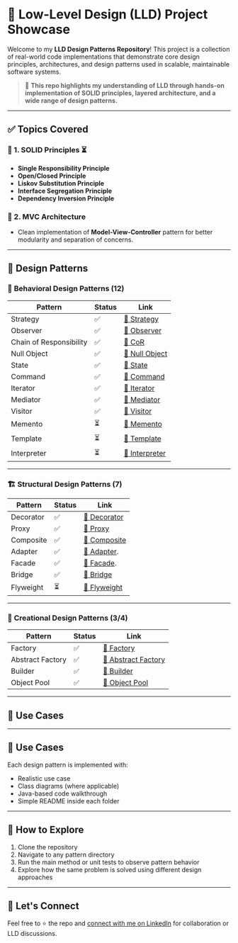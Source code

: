 
# 🧱 Low-Level Design (LLD) Project Showcase

Welcome to my **LLD Design Patterns Repository**!
This project is a collection of real-world code implementations that demonstrate core design principles, architectures, and design patterns used in scalable, maintainable software systems.

> 📌 **This repo highlights my understanding of LLD through hands-on implementation of SOLID principles, layered architecture, and a wide range of design patterns.**

---

## ✅ Topics Covered

### 🔹 1. SOLID Principles ⏳

* **Single Responsibility Principle**
* **Open/Closed Principle**
* **Liskov Substitution Principle**
* **Interface Segregation Principle**
* **Dependency Inversion Principle**

### 🔹 2. MVC Architecture

* Clean implementation of **Model-View-Controller** pattern for better modularity and separation of concerns.

---

## 🧠 Design Patterns

### 📙 **Behavioral Design Patterns (12)**

| Pattern                 | Status | Link |
|-------------------------|--------|------|
| Strategy                | ✅      | [🔗 Strategy](https://github.com/jamalveve/Low_Level_Designs/blob/main/src/BehaviouralDesignPattern/StrategyDesignPattern/StrategyTheory.md) |
| Observer                | ✅      | [🔗 Observer](https://github.com/jamalveve/Low_Level_Designs/blob/main/src/BehaviouralDesignPattern/ObserverDesignPattern/ObserverDesignPatternTheory.md)|
| Chain of Responsibility | ✅      | [🔗 CoR](https://github.com/jamalveve/Low_Level_Designs/blob/main/src/BehaviouralDesignPattern/ChainOfResponsibilty/ChainOfRespoDesignPatterntheory.md) |
| Null Object             | ✅      | [🔗 Null Object](https://github.com/jamalveve/Low_Level_Designs/blob/main/src/BehaviouralDesignPattern/NullObjectDesignPattern/NullObjectDesignTheory.md) |
| State                   | ✅      | [🔗 State](https://github.com/jamalveve/Low_Level_Designs/blob/main/src/BehaviouralDesignPattern/StateDesignPattern/StateDesignTheory.md) |
| Command                 | ✅      | [🔗 Command](https://github.com/jamalveve/Low_Level_Designs/blob/main/src/BehaviouralDesignPattern/CommandDesignPattern/CommandDesignTheory.md) |
| Iterator                | ✅      | [🔗 Iterator](https://github.com/jamalveve/Low_Level_Designs/blob/main/src/BehaviouralDesignPattern/IteratorDesignPattern/IteratorDesignTheory.md) |
| Mediator                | ✅      | [🔗 Mediator](https://github.com/jamalveve/Low_Level_Designs/blob/main/src/BehaviouralDesignPattern/MediatorDesignpattern/MediatorDesignTheory.md) |
| Visitor                 | ✅      | [🔗 Visitor](https://github.com/jamalveve/Low_Level_Designs/blob/main/src/BehaviouralDesignPattern/VisitorDesignPattern/VisitorDesignTheory.md) |
| Memento                 | ⏳      | [🔗 Memento]() |
| Template                | ⏳      | [🔗 Template]() |
| Interpreter             | ⏳      | [🔗 Interpreter]()|
---

### 🏗 **Structural Design Patterns (7)**

| Pattern   | Status | Link |
|-----------|--------|------|
| Decorator | ✅      | [🔗 Decorator](https://github.com/jamalveve/Low_Level_Designs/blob/main/src/StructutalDesignPattern/DecoratorDesignPattern/DecoratorDesignPatternTheory.md)  |
| Proxy     | ✅      | [🔗 Proxy](https://github.com/jamalveve/Low_Level_Designs/blob/main/src/StructutalDesignPattern/ProxyDesignPattern/ProxyDesignTheory.md) |
| Composite | ✅      | [🔗 Composite](https://github.com/jamalveve/Low_Level_Designs/blob/main/src/StructutalDesignPattern/ComposiiteDesignPattern/CompositeDesignPattern.md)  |
| Adapter   | ✅      | [🔗 Adapter](https://github.com/jamalveve/Low_Level_Designs/blob/main/src/StructutalDesignPattern/AdapterDesignPattern/AdpaterDesignTheory.md).   |
| Facade    | ✅      | [🔗 Facade](https://github.com/jamalveve/Low_Level_Designs/blob/main/src/StructutalDesignPattern/FacadeDesignPattern/FacadeDesignTheory.md).    |
| Bridge    | ✅      | [🔗 Bridge](https://github.com/jamalveve/Low_Level_Designs/blob/main/src/StructutalDesignPattern/BridgeDesignPattern/BridgeDesignTheory.md)     |
| Flyweight | ⏳      | [🔗 Flyweight]()  |

---

### 🧬 **Creational Design Patterns (3/4)**

| Pattern          | Status | Link |
|------------------|--------|------|
| Factory          | ✅      | [🔗 Factory](https://github.com/jamalveve/Low_Level_Designs/blob/main/src/CreationalDesignPattern/FactoryDesignPattern/FactoryDesignPatternTheory.md) |
| Abstract Factory | ✅      | [🔗 Abstract Factory](https://github.com/jamalveve/Low_Level_Designs/blob/main/src/CreationalDesignPattern/AbstractFactoryDesignPattern/AbstractFactoryDesignTheory.md) |
| Builder          | ✅      | [🔗 Builder](https://github.com/jamalveve/Low_Level_Designs/blob/main/src/CreationalDesignPattern/BuilderDesignPattern/BuilderDesignTheory.md) |
| Object Pool      | ✅      | [🔗 Object Pool](https://github.com/jamalveve/Low_Level_Designs/blob/main/src/CreationalDesignPattern/ObjectPoolDesignPattern/ObjectPoolTheory.md) |

---

## 📎 Use Cases
---


## 📎 Use Cases

Each design pattern is implemented with:

* Realistic use case
* Class diagrams (where applicable)
* Java-based code walkthrough
* Simple README inside each folder

---

## 🚀 How to Explore

1. Clone the repository
2. Navigate to any pattern directory
3. Run the main method or unit tests to observe pattern behavior
4. Explore how the same problem is solved using different design approaches

---

## 🤝 Let's Connect

Feel free to ⭐ the repo and [connect with me on LinkedIn](https://www.linkedin.com/in/jamal-veve/) for collaboration or LLD discussions.

